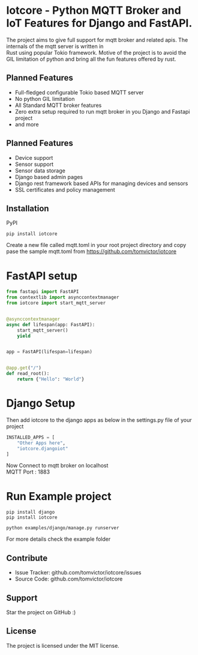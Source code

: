 # Iotcore - Python MQTT Broker and IoT Features for Django and FastAPI.

The project aims to give full support for mqtt broker and related apis. The internals of the mqtt server is  written in  
Rust using popular Tokio framework. Motive of the project is to avoid the GIL limitation of python and bring all the  fun features offered by rust.

## Planned Features

* Full-fledged configurable Tokio based MQTT server
* No python GIL limitation
* All Standard MQTT broker features
* Zero extra setup required to run mqtt broker in you Django and Fastapi project
* and more

## Planned Features

* Device support
* Sensor support
* Sensor data storage
* Django based admin pages
* Django rest framework based APIs for managing devices and sensors
* SSL certificates and policy management

## Installation

PyPI
```
pip install iotcore
```

Create a new file called mqtt.toml in your root project directory and copy pase the sample mqtt.toml from https://github.com/tomvictor/iotcore  


# FastAPI setup

```python
from fastapi import FastAPI
from contextlib import asynccontextmanager
from iotcore import start_mqtt_server


@asynccontextmanager
async def lifespan(app: FastAPI):
    start_mqtt_server()
    yield


app = FastAPI(lifespan=lifespan)


@app.get("/")
def read_root():
    return {"Hello": "World"}

```


# Django Setup

Then add iotcore to the django apps as below in the settings.py file of your project
```python
INSTALLED_APPS = [
    "Other Apps here",
    "iotcore.djangoiot"
]
```

Now Connect to mqtt broker on localhost  
MQTT Port : 1883

# Run Example project

```shell
pip install django
pip install iotcore

python examples/django/manage.py runserver
```


For more details check the example folder

## Contribute

- Issue Tracker: github.com/tomvictor/iotcore/issues
- Source Code: github.com/tomvictor/iotcore

## Support

Star the project on GitHub :)

## License

The project is licensed under the MIT license.
